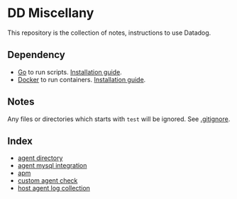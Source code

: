 # DD Miscellany

This repository is the collection of notes, instructions to use Datadog.

## Dependency

- [Go](https://github.com/golang/go) to run scripts. [Installation guide](https://go.dev/doc/install).
- [Docker](https://www.docker.com/) to run containers. [Installation guide](https://docs.docker.com/get-docker/).

## Notes

Any files or directories which starts with `test` will be ignored. See [.gitignore](./.gitignore).

## Index

- [agent directory](./agent_directory/README.md)
- [agent mysql integration](./agent_mysql_integration/README.md)
- [apm](./apm/README.md)
- [custom agent check](./custom_agent_check/README.md)
- [host agent log collection](./host_agent_log_collection/README.md)
